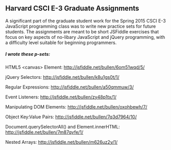 ## Harvard CSCI E-3 Graduate Assignments

A significant part of the graduate student work for the Spring 2015 CSCI E-3 JavaScript programming class was to write new practice sets for future students. The assignments are meant to be short JSFiddle exercises that focus on key aspects of no-libary JavaScript and jQuery programming, with a difficulty level suitable for beginning programmers.

##### I wrote these p-sets:

HTML5 \<canvas\> Element: http://jsfiddle.net/bullen/6om51wqd/5/

jQuery Selectors: http://jsfiddle.net/bullen/k8u1gs0t/1/

Regular Expressions: http://jsfiddle.net/bullen/a50qmmuw/3/

Event Listeners: http://jsfiddle.net/bullen/zy48p1tx/1/

Manipulating DOM Elements: http://jsfiddle.net/bullen/oxohbewh/7/

Object Key:Value Pairs: http://jsfiddle.net/bullen/7q3d7964/10/

Document.querySelectorAll() and Element.innerHTML: http://jsfiddle.net/bullen/7m87qvfe/1/

Nested Arrays: http://jsfiddle.net/bullen/m626uz2y/1/
